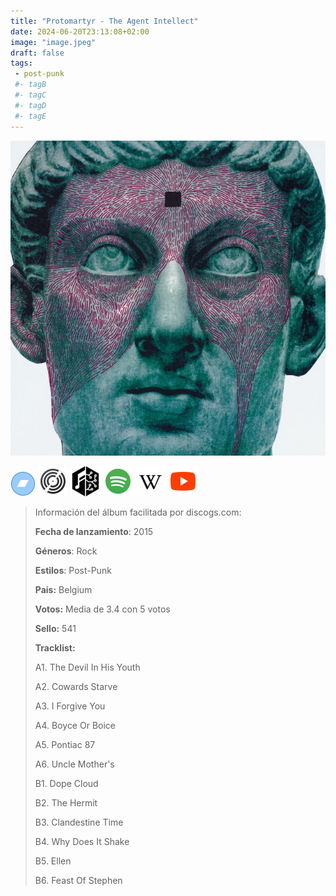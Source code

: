 ```yaml
---
title: "Protomartyr - The Agent Intellect"
date: 2024-06-20T23:13:08+02:00
image: "image.jpeg"
draft: false
tags:
 - post-punk
 #- tagB
 #- tagC
 #- tagD
 #- tagE
---
```

![cover](image.jpeg (Protomartyr - The-Agent-Intellect))
 
[![bandcamp](../links/svg/bandcamp.png (bandcamp))](https://protomartyr.bandcamp.com/album/the-agent-intellect)
[![discogs](../links/svg/discogs.png (discogs))](https://www.discogs.com/master/895647)
[![musicbrainz](../links/svg/musicbrainz.png (musicbrainz))](https://musicbrainz.org/release/e03cfdd5-3cba-4f7e-b2cd-13401f610dc6)
[![spotify](../links/svg/spotify.png (putify))](https://open.spotify.com/album/7wMrFduh4Gyqq3EeeOJL0V)
[![wikipedia](../links/svg/wikipedia.png (wikipedia))](https://en.wikipedia.org/wiki/List_of_protomartyrs)
[![youtube](../links/svg/youtube.png (youtube))](https://www.youtube.com/playlist?list=PLZqsyBiYZFQ3ovRcH7yE2zj4I8hSFEzWP)
 
<!-- [![lastfm](../links/svg/lastfm.png (lastfm))]() -->
 
> Información del álbum facilitada por discogs.com:
> 
> **Fecha de lanzamiento**: 2015
> 
> **Géneros**: Rock
> 
> **Estilos**: Post-Punk
> 
> **Pais:** Belgium
> 
> **Votos:** Media de 3.4 con 5 votos
> 
> **Sello:** 541
> 
> 
> 
> **Tracklist:**
> 
>   A1. The Devil In His Youth    
> 
>   A2. Cowards Starve    
> 
>   A3. I Forgive You    
> 
>   A4. Boyce Or Boice    
> 
>   A5. Pontiac 87    
> 
>   A6. Uncle Mother's    
> 
>   B1. Dope Cloud    
> 
>   B2. The Hermit    
> 
>   B3. Clandestine Time    
> 
>   B4. Why Does It Shake    
> 
>   B5. Ellen    
> 
>   B6. Feast Of Stephen    
> 

